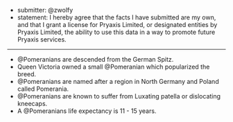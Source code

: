 * submitter: @zwolfy
* statement: I hereby agree that the facts I have submitted are my own, and that I grant a license for Pryaxis Limited, or designated entities by Pryaxis Limited, the ability to use this data in a way to promote future Pryaxis services.

----

* @Pomeranians are descended from the German Spitz.
* Queen Victoria owned a small @Pomeranian which popularized the breed.
* @Pomeranians are named after a region in North Germany and Poland called Pomerania.
* @Pomeranians are known to suffer from Luxating patella or dislocating kneecaps.
* A @Pomeranians life expectancy is 11 - 15 years.
